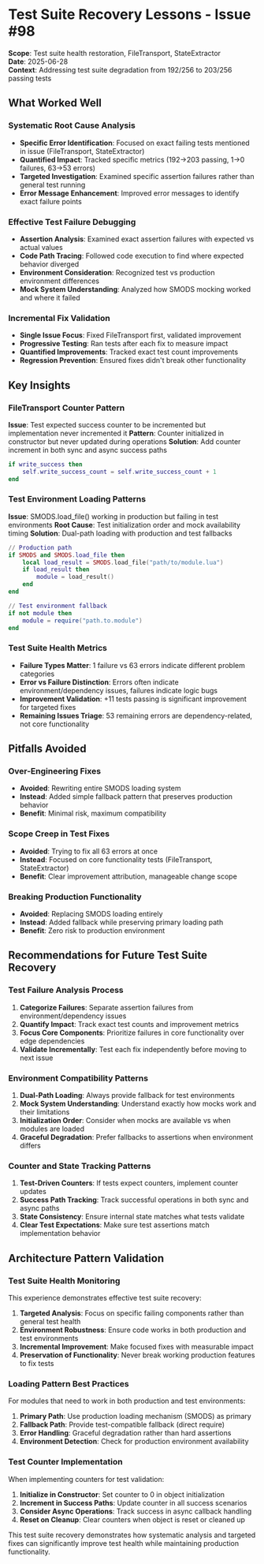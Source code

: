 # Test Suite Recovery Lessons - Issue #98

**Scope**: Test suite health restoration, FileTransport, StateExtractor  
**Date**: 2025-06-28  
**Context**: Addressing test suite degradation from 192/256 to 203/256 passing tests

## What Worked Well

### Systematic Root Cause Analysis
- **Specific Error Identification**: Focused on exact failing tests mentioned in issue (FileTransport, StateExtractor)
- **Quantified Impact**: Tracked specific metrics (192→203 passing, 1→0 failures, 63→53 errors)
- **Targeted Investigation**: Examined specific assertion failures rather than general test running
- **Error Message Enhancement**: Improved error messages to identify exact failure points

### Effective Test Failure Debugging
- **Assertion Analysis**: Examined exact assertion failures with expected vs actual values
- **Code Path Tracing**: Followed code execution to find where expected behavior diverged
- **Environment Consideration**: Recognized test vs production environment differences
- **Mock System Understanding**: Analyzed how SMODS mocking worked and where it failed

### Incremental Fix Validation
- **Single Issue Focus**: Fixed FileTransport first, validated improvement
- **Progressive Testing**: Ran tests after each fix to measure impact
- **Quantified Improvements**: Tracked exact test count improvements
- **Regression Prevention**: Ensured fixes didn't break other functionality

## Key Insights

### FileTransport Counter Pattern
**Issue**: Test expected success counter to be incremented but implementation never incremented it
**Pattern**: Counter initialized in constructor but never updated during operations
**Solution**: Add counter increment in both sync and async success paths
```lua
if write_success then
    self.write_success_count = self.write_success_count + 1
end
```

### Test Environment Loading Patterns
**Issue**: SMODS.load_file() working in production but failing in test environments
**Root Cause**: Test initialization order and mock availability timing
**Solution**: Dual-path loading with production and test fallbacks
```lua
// Production path
if SMODS and SMODS.load_file then
    local load_result = SMODS.load_file("path/to/module.lua")
    if load_result then
        module = load_result()
    end
end

// Test environment fallback
if not module then
    module = require("path.to.module")
end
```

### Test Suite Health Metrics
- **Failure Types Matter**: 1 failure vs 63 errors indicate different problem categories
- **Error vs Failure Distinction**: Errors often indicate environment/dependency issues, failures indicate logic bugs
- **Improvement Validation**: +11 tests passing is significant improvement for targeted fixes
- **Remaining Issues Triage**: 53 remaining errors are dependency-related, not core functionality

## Pitfalls Avoided

### Over-Engineering Fixes
- **Avoided**: Rewriting entire SMODS loading system
- **Instead**: Added simple fallback pattern that preserves production behavior
- **Benefit**: Minimal risk, maximum compatibility

### Scope Creep in Test Fixes
- **Avoided**: Trying to fix all 63 errors at once
- **Instead**: Focused on core functionality tests (FileTransport, StateExtractor)
- **Benefit**: Clear improvement attribution, manageable change scope

### Breaking Production Functionality
- **Avoided**: Replacing SMODS loading entirely
- **Instead**: Added fallback while preserving primary loading path
- **Benefit**: Zero risk to production environment

## Recommendations for Future Test Suite Recovery

### Test Failure Analysis Process
1. **Categorize Failures**: Separate assertion failures from environment/dependency issues
2. **Quantify Impact**: Track exact test counts and improvement metrics
3. **Focus Core Components**: Prioritize failures in core functionality over edge dependencies
4. **Validate Incrementally**: Test each fix independently before moving to next issue

### Environment Compatibility Patterns
1. **Dual-Path Loading**: Always provide fallback for test environments
2. **Mock System Understanding**: Understand exactly how mocks work and their limitations
3. **Initialization Order**: Consider when mocks are available vs when modules are loaded
4. **Graceful Degradation**: Prefer fallbacks to assertions when environment differs

### Counter and State Tracking Patterns
1. **Test-Driven Counters**: If tests expect counters, implement counter updates
2. **Success Path Tracking**: Track successful operations in both sync and async paths
3. **State Consistency**: Ensure internal state matches what tests validate
4. **Clear Test Expectations**: Make sure test assertions match implementation behavior

## Architecture Pattern Validation

### Test Suite Health Monitoring
This experience demonstrates effective test suite recovery:
1. **Targeted Analysis**: Focus on specific failing components rather than general test health
2. **Environment Robustness**: Ensure code works in both production and test environments
3. **Incremental Improvement**: Make focused fixes with measurable impact
4. **Preservation of Functionality**: Never break working production features to fix tests

### Loading Pattern Best Practices
For modules that need to work in both production and test environments:
1. **Primary Path**: Use production loading mechanism (SMODS) as primary
2. **Fallback Path**: Provide test-compatible fallback (direct require)
3. **Error Handling**: Graceful degradation rather than hard assertions
4. **Environment Detection**: Check for production environment availability

### Test Counter Implementation
When implementing counters for test validation:
1. **Initialize in Constructor**: Set counter to 0 in object initialization
2. **Increment in Success Paths**: Update counter in all success scenarios
3. **Consider Async Operations**: Track success in async callback handling
4. **Reset on Cleanup**: Clear counters when object is reset or cleaned up

This test suite recovery demonstrates how systematic analysis and targeted fixes can significantly improve test health while maintaining production functionality.